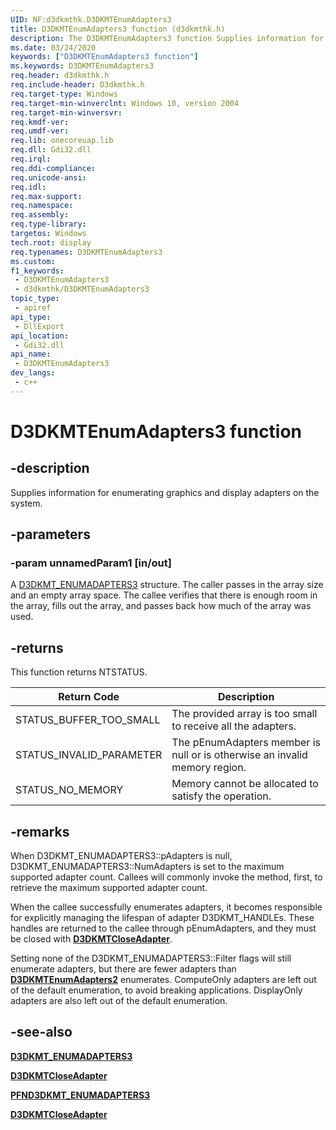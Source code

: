 ```yaml
---
UID: NF:d3dkmthk.D3DKMTEnumAdapters3
title: D3DKMTEnumAdapters3 function (d3dkmthk.h)
description: The D3DKMTEnumAdapters3 function Supplies information for enumerating all graphics adapters on the system.
ms.date: 03/24/2020
keywords: ["D3DKMTEnumAdapters3 function"]
ms.keywords: D3DKMTEnumAdapters3
req.header: d3dkmthk.h
req.include-header: D3dkmthk.h
req.target-type: Windows
req.target-min-winverclnt: Windows 10, version 2004
req.target-min-winversvr: 
req.kmdf-ver: 
req.umdf-ver: 
req.lib: onecoreuap.lib
req.dll: Gdi32.dll
req.irql: 
req.ddi-compliance: 
req.unicode-ansi: 
req.idl: 
req.max-support: 
req.namespace: 
req.assembly: 
req.type-library: 
targetos: Windows
tech.root: display
req.typenames: D3DKMTEnumAdapters3
ms.custom: 
f1_keywords:
 - D3DKMTEnumAdapters3
 - d3dkmthk/D3DKMTEnumAdapters3
topic_type:
 - apiref
api_type:
 - DllExport
api_location:
 - Gdi32.dll
api_name:
 - D3DKMTEnumAdapters3
dev_langs:
 - c++
---
```


# D3DKMTEnumAdapters3 function

## -description

Supplies information for enumerating graphics and display adapters on the system.

## -parameters

### -param unnamedParam1 [in/out]

A [D3DKMT_ENUMADAPTERS3](ns-d3dkmthk-_d3dkmt_enumadapters3.md) structure. The caller passes in the array size and an empty array space. The callee verifies that there is enough room in the array, fills out the array, and passes back how much of the array was used.

## -returns

This function returns NTSTATUS.

Return Code | Description
--- | ---
STATUS_BUFFER_TOO_SMALL | The provided array is too small to receive all the adapters.
STATUS_INVALID_PARAMETER | The pEnumAdapters member is null or is otherwise an invalid memory region.
STATUS_NO_MEMORY | Memory cannot be allocated to satisfy the operation.

## -remarks

When D3DKMT_ENUMADAPTERS3::pAdapters is null, D3DKMT_ENUMADAPTERS3::NumAdapters is set to the maximum supported adapter count. Callees will commonly invoke the method, first, to retrieve the maximum supported adapter count.

When the callee successfully enumerates adapters, it becomes responsible for explicitly managing the lifespan of adapter D3DKMT_HANDLEs. These handles are returned to the callee through pEnumAdapters, and they must be closed with [**D3DKMTCloseAdapter**](nf-d3dkmthk-d3dkmtcloseadapter.md).

Setting none of the D3DKMT_ENUMADAPTERS3::Filter flags will still enumerate adapters, but there are fewer adapters than [**D3DKMTEnumAdapters2**](nf-d3dkmthk-d3dkmtenumadapters2.md) enumerates. ComputeOnly adapters are left out of the default enumeration, to avoid breaking applications. DisplayOnly adapters are also left out of the default enumeration.

## -see-also

[**D3DKMT_ENUMADAPTERS3**](ns-d3dkmthk-_d3dkmt_enumadapters3.md)

[**D3DKMTCloseAdapter**](nf-d3dkmthk-d3dkmtcloseadapter.md)

[**PFND3DKMT_ENUMADAPTERS3**](nc-d3dkmthk-pfnd3dkmt_enumadapters3.md)

[**D3DKMTCloseAdapter**](nf-d3dkmthk-d3dkmtcloseadapter.md)
